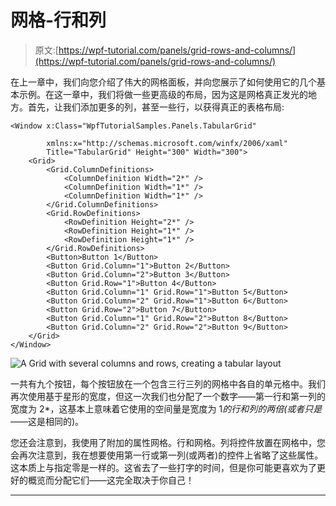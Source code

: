 # 网格-行和列

> 原文:[https://wpf-tutorial.com/panels/grid-rows-and-columns/](https://wpf-tutorial.com/panels/grid-rows-and-columns/)

在上一章中，我们向您介绍了伟大的网格面板，并向您展示了如何使用它的几个基本示例。在这一章中，我们将做一些更高级的布局，因为这是网格真正发光的地方。首先，让我们添加更多的列，甚至一些行，以获得真正的表格布局:

```
<Window x:Class="WpfTutorialSamples.Panels.TabularGrid"

        xmlns:x="http://schemas.microsoft.com/winfx/2006/xaml"
        Title="TabularGrid" Height="300" Width="300">
    <Grid>
		<Grid.ColumnDefinitions>
			<ColumnDefinition Width="2*" />
			<ColumnDefinition Width="1*" />
			<ColumnDefinition Width="1*" />
		</Grid.ColumnDefinitions>
		<Grid.RowDefinitions>
			<RowDefinition Height="2*" />
			<RowDefinition Height="1*" />
			<RowDefinition Height="1*" />
		</Grid.RowDefinitions>
		<Button>Button 1</Button>
		<Button Grid.Column="1">Button 2</Button>
		<Button Grid.Column="2">Button 3</Button>
		<Button Grid.Row="1">Button 4</Button>
		<Button Grid.Column="1" Grid.Row="1">Button 5</Button>
		<Button Grid.Column="2" Grid.Row="1">Button 6</Button>
		<Button Grid.Row="2">Button 7</Button>
		<Button Grid.Column="1" Grid.Row="2">Button 8</Button>
		<Button Grid.Column="2" Grid.Row="2">Button 9</Button>
	</Grid>
</Window>
```

![](../Images/bc1c0e7593e0e1c8aeb4d41a1a69eea0.png "A Grid with several columns and rows, creating a tabular layout")

一共有九个按钮，每个按钮放在一个包含三行三列的网格中各自的单元格中。我们再次使用基于星形的宽度，但这一次我们也分配了一个数字——第一行和第一列的宽度为 2*，这基本上意味着它使用的空间量是宽度为 1*的行和列的两倍(或者只是*——这是相同的)。

您还会注意到，我使用了附加的属性网格。行和网格。列将控件放置在网格中，您会再次注意到，我在想要使用第一行或第一列(或两者)的控件上省略了这些属性。这本质上与指定零是一样的。这省去了一些打字的时间，但是你可能更喜欢为了更好的概览而分配它们——这完全取决于你自己！

* * *